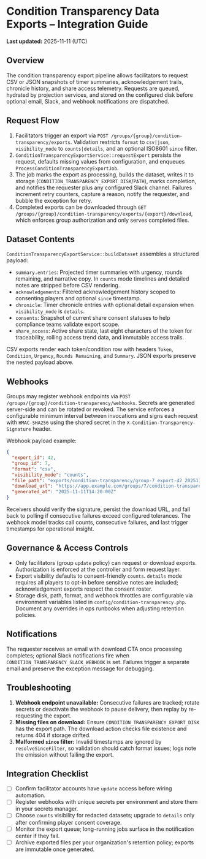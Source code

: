 # Condition Transparency Data Exports – Integration Guide

**Last updated:** 2025-11-11 (UTC)

## Overview

The condition transparency export pipeline allows facilitators to request CSV or JSON snapshots of timer summaries, acknowledgement trails, chronicle history, and share access telemetry. Requests are queued, hydrated by projection services, and stored on the configured disk before optional email, Slack, and webhook notifications are dispatched.

## Request Flow

1. Facilitators trigger an export via `POST /groups/{group}/condition-transparency/exports`. Validation restricts `format` to `csv|json`, `visibility_mode` to `counts|details`, and an optional ISO8601 `since` filter.
2. `ConditionTransparencyExportService::requestExport` persists the request, defaults missing values from configuration, and enqueues `ProcessConditionTransparencyExportJob`.
3. The job marks the export as processing, builds the dataset, writes it to storage (`CONDITION_TRANSPARENCY_EXPORT_DISK`/`PATH`), marks completion, and notifies the requester plus any configured Slack channel. Failures increment retry counters, capture a reason, notify the requester, and bubble the exception for retry.
4. Completed exports can be downloaded through `GET /groups/{group}/condition-transparency/exports/{export}/download`, which enforces group authorization and only serves completed files.

## Dataset Contents

`ConditionTransparencyExportService::buildDataset` assembles a structured payload:

- `summary.entries`: Projected timer summaries with urgency, rounds remaining, and narrative copy. In `counts` mode timelines and detailed notes are stripped before CSV rendering.
- `acknowledgements`: Filtered acknowledgement history scoped to consenting players and optional `since` timestamp.
- `chronicle`: Timer chronicle entries with optional detail expansion when `visibility_mode` is `details`.
- `consents`: Snapshot of current share consent statuses to help compliance teams validate export scope.
- `share_access`: Active share state, last eight characters of the token for traceability, rolling access trend data, and immutable access trails.

CSV exports render each token/condition row with headers `Token`, `Condition`, `Urgency`, `Rounds Remaining`, and `Summary`. JSON exports preserve the nested payload above.

## Webhooks

Groups may register webhook endpoints via `POST /groups/{group}/condition-transparency/webhooks`. Secrets are generated server-side and can be rotated or revoked. The service enforces a configurable minimum interval between invocations and signs each request with `HMAC-SHA256` using the shared secret in the `X-Condition-Transparency-Signature` header.

Webhook payload example:

```json
{
  "export_id": 42,
  "group_id": 7,
  "format": "csv",
  "visibility_mode": "counts",
  "file_path": "exports/condition-transparency/group-7_export-42_20251111_142000.csv",
  "download_url": "https://app.example.com/groups/7/condition-transparency/exports/42/download",
  "generated_at": "2025-11-11T14:20:00Z"
}
```

Receivers should verify the signature, persist the download URL, and fall back to polling if consecutive failures exceed configured tolerances. The webhook model tracks call counts, consecutive failures, and last trigger timestamps for operational insight.

## Governance & Access Controls

- Only facilitators (group `update` policy) can request or download exports. Authorization is enforced at the controller and form request layer.
- Export visibility defaults to consent-friendly `counts`. `details` mode requires all players to opt-in before sensitive notes are included; acknowledgement exports respect the consent roster.
- Storage disk, path, format, and webhook throttles are configurable via environment variables listed in `config/condition-transparency.php`. Document any overrides in ops runbooks when adjusting retention policies.

## Notifications

The requester receives an email with download CTA once processing completes; optional Slack notifications fire when `CONDITION_TRANSPARENCY_SLACK_WEBHOOK` is set. Failures trigger a separate email and preserve the exception message for debugging.

## Troubleshooting

1. **Webhook endpoint unavailable:** Consecutive failures are tracked; rotate secrets or deactivate the webhook to pause delivery, then replay by re-requesting the export.
2. **Missing files on download:** Ensure `CONDITION_TRANSPARENCY_EXPORT_DISK` has the export path. The download action checks file existence and returns 404 if storage drifted.
3. **Malformed `since` filter:** Invalid timestamps are ignored by `resolveSinceFilter`, so validation should catch format issues; logs note the omission without failing the export.

## Integration Checklist

- [ ] Confirm facilitator accounts have `update` access before wiring automation.
- [ ] Register webhooks with unique secrets per environment and store them in your secrets manager.
- [ ] Choose `counts` visibility for redacted datasets; upgrade to `details` only after confirming player consent coverage.
- [ ] Monitor the export queue; long-running jobs surface in the notification center if they fail.
- [ ] Archive exported files per your organization's retention policy; exports are immutable once generated.

